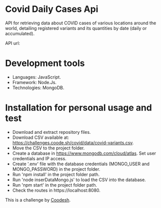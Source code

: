 # Covid Daily Cases Api

API for retrieving data about COVID cases of various locations around the world, detailing registered variants and its quantities by date (daily or accumulated).

API url: 

# Development tools

 - Languages: JavaScript.
 - Framework: Node.Js.
 - Technologies: MongoDB. 

# Installation for personal usage and test

- Download and extract repository files.
- Download CSV available at: https://challenges.coode.sh/covid/data/covid-variants.csv.
- Move the CSV to the project folder.
- Create a database in  https://www.mongodb.com/cloud/atlas. Set user credentials and IP access.
- Create '.env' file with the database credentials (MONGO_USER and MONGO_PASSWORD) in the project folder.
- Run 'npm install' in the project folder path.
- Run 'node inserDataMongo.js' to load the CSV into the database.
- Run 'npm start' in the project folder path.
- Check the routes in https://localhost:8080.


This is a challenge by <a href="https://coodesh.com/">Coodesh</a>.



